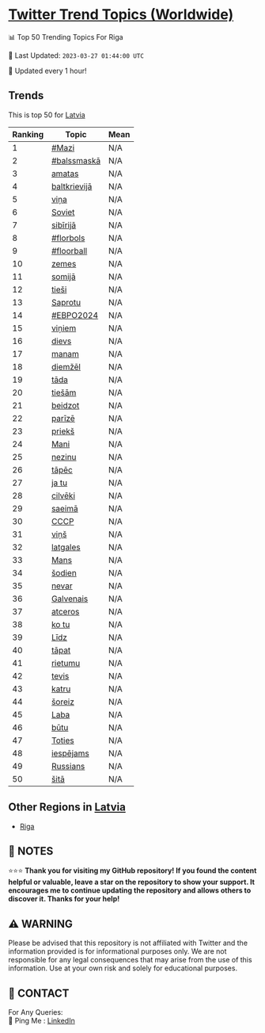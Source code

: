 [Twitter Trend Topics (Worldwide)](https://github.com/ErcinDedeoglu/Twitter-Trend-Topics)
==========


📊 Top 50 Trending Topics For Riga

📆 Last Updated: `2023-03-27 01:44:00 UTC`

🔧 Updated every 1 hour!


## Trends

This is top 50 for [Latvia](</Latvia>)

| Ranking | Topic | Mean |
| ------- | ------------ | ------------ |
| 1 | [#Mazi](http://twitter.com/search?q=%23Mazi) | N/A |
| 2 | [#balssmaskā](http://twitter.com/search?q=%23balssmask%c4%81) | N/A |
| 3 | [amatas](http://twitter.com/search?q=amatas) | N/A |
| 4 | [baltkrievijā](http://twitter.com/search?q=baltkrievij%c4%81) | N/A |
| 5 | [viņa](http://twitter.com/search?q=vi%c5%86a) | N/A |
| 6 | [Soviet](http://twitter.com/search?q=Soviet) | N/A |
| 7 | [sibīrijā](http://twitter.com/search?q=sib%c4%abrij%c4%81) | N/A |
| 8 | [#florbols](http://twitter.com/search?q=%23florbols) | N/A |
| 9 | [#floorball](http://twitter.com/search?q=%23floorball) | N/A |
| 10 | [zemes](http://twitter.com/search?q=zemes) | N/A |
| 11 | [somijā](http://twitter.com/search?q=somij%c4%81) | N/A |
| 12 | [tieši](http://twitter.com/search?q=tie%c5%a1i) | N/A |
| 13 | [Saprotu](http://twitter.com/search?q=Saprotu) | N/A |
| 14 | [#ЕВРО2024](http://twitter.com/search?q=%23%d0%95%d0%92%d0%a0%d0%9e2024) | N/A |
| 15 | [viņiem](http://twitter.com/search?q=vi%c5%86iem) | N/A |
| 16 | [dievs](http://twitter.com/search?q=dievs) | N/A |
| 17 | [manam](http://twitter.com/search?q=manam) | N/A |
| 18 | [diemžēl](http://twitter.com/search?q=diem%c5%be%c4%93l) | N/A |
| 19 | [tāda](http://twitter.com/search?q=t%c4%81da) | N/A |
| 20 | [tiešām](http://twitter.com/search?q=tie%c5%a1%c4%81m) | N/A |
| 21 | [beidzot](http://twitter.com/search?q=beidzot) | N/A |
| 22 | [parīzē](http://twitter.com/search?q=par%c4%abz%c4%93) | N/A |
| 23 | [priekš](http://twitter.com/search?q=priek%c5%a1) | N/A |
| 24 | [Mani](http://twitter.com/search?q=Mani) | N/A |
| 25 | [nezinu](http://twitter.com/search?q=nezinu) | N/A |
| 26 | [tāpēc](http://twitter.com/search?q=t%c4%81p%c4%93c) | N/A |
| 27 | [ja tu](http://twitter.com/search?q=ja+tu) | N/A |
| 28 | [cilvēki](http://twitter.com/search?q=cilv%c4%93ki) | N/A |
| 29 | [saeimā](http://twitter.com/search?q=saeim%c4%81) | N/A |
| 30 | [СССР](http://twitter.com/search?q=%d0%a1%d0%a1%d0%a1%d0%a0) | N/A |
| 31 | [viņš](http://twitter.com/search?q=vi%c5%86%c5%a1) | N/A |
| 32 | [latgales](http://twitter.com/search?q=latgales) | N/A |
| 33 | [Mans](http://twitter.com/search?q=Mans) | N/A |
| 34 | [šodien](http://twitter.com/search?q=%c5%a1odien) | N/A |
| 35 | [nevar](http://twitter.com/search?q=nevar) | N/A |
| 36 | [Galvenais](http://twitter.com/search?q=Galvenais) | N/A |
| 37 | [atceros](http://twitter.com/search?q=atceros) | N/A |
| 38 | [ko tu](http://twitter.com/search?q=ko+tu) | N/A |
| 39 | [Līdz](http://twitter.com/search?q=L%c4%abdz) | N/A |
| 40 | [tāpat](http://twitter.com/search?q=t%c4%81pat) | N/A |
| 41 | [rietumu](http://twitter.com/search?q=rietumu) | N/A |
| 42 | [tevis](http://twitter.com/search?q=tevis) | N/A |
| 43 | [katru](http://twitter.com/search?q=katru) | N/A |
| 44 | [šoreiz](http://twitter.com/search?q=%c5%a1oreiz) | N/A |
| 45 | [Laba](http://twitter.com/search?q=Laba) | N/A |
| 46 | [būtu](http://twitter.com/search?q=b%c5%abtu) | N/A |
| 47 | [Toties](http://twitter.com/search?q=Toties) | N/A |
| 48 | [iespējams](http://twitter.com/search?q=iesp%c4%93jams) | N/A |
| 49 | [Russians](http://twitter.com/search?q=Russians) | N/A |
| 50 | [šitā](http://twitter.com/search?q=%c5%a1it%c4%81) | N/A |



## Other Regions in [Latvia](</Latvia>)

* [Riga](</Latvia/Riga.md>)



## 📝 NOTES

⭐⭐⭐ **Thank you for visiting my GitHub repository! If you found the content helpful or valuable, leave a star on the repository to show your support. It encourages me to continue updating the repository and allows others to discover it. Thanks for your help!**


## ⚠️ WARNING

Please be advised that this repository is not affiliated with Twitter and the information provided is for informational purposes only. We are not responsible for any legal consequences that may arise from the use of this information. Use at your own risk and solely for educational purposes.


## 📨 CONTACT

 For Any Queries:  
            🏓 Ping Me : [LinkedIn](https://www.linkedin.com/in/ercindedeoglu/)
